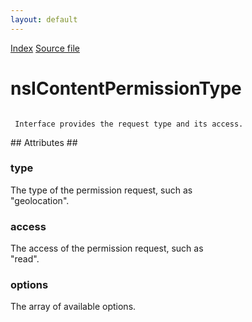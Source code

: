 ```yaml
---
layout: default
---
```

<div id='links'><a href="../index.html">Index</a>
<a href="http://dxr.mozilla.org/mozilla-central/source/dom/interfaces/base/nsIContentPermissionPrompt.idl">Source file</a>
</div>

# nsIContentPermissionType #
<code>  
 Interface provides the request type and its access.  
  
</code>
## Attributes ##

### type ###
  
 The type of the permission request, such as  
 "geolocation".  
  

### access ###
  
 The access of the permission request, such as  
 "read".  
  

### options ###
  
The array of available options.  
  
